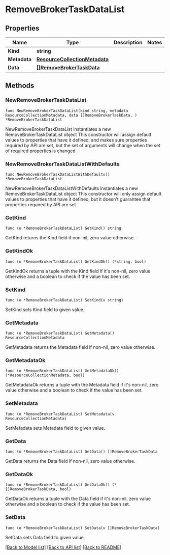 # RemoveBrokerTaskDataList

## Properties

Name | Type | Description | Notes
------------ | ------------- | ------------- | -------------
**Kind** | **string** |  | 
**Metadata** | [**ResourceCollectionMetadata**](ResourceCollectionMetadata.md) |  | 
**Data** | [**[]RemoveBrokerTaskData**](RemoveBrokerTaskData.md) |  | 

## Methods

### NewRemoveBrokerTaskDataList

`func NewRemoveBrokerTaskDataList(kind string, metadata ResourceCollectionMetadata, data []RemoveBrokerTaskData, ) *RemoveBrokerTaskDataList`

NewRemoveBrokerTaskDataList instantiates a new RemoveBrokerTaskDataList object
This constructor will assign default values to properties that have it defined,
and makes sure properties required by API are set, but the set of arguments
will change when the set of required properties is changed

### NewRemoveBrokerTaskDataListWithDefaults

`func NewRemoveBrokerTaskDataListWithDefaults() *RemoveBrokerTaskDataList`

NewRemoveBrokerTaskDataListWithDefaults instantiates a new RemoveBrokerTaskDataList object
This constructor will only assign default values to properties that have it defined,
but it doesn't guarantee that properties required by API are set

### GetKind

`func (o *RemoveBrokerTaskDataList) GetKind() string`

GetKind returns the Kind field if non-nil, zero value otherwise.

### GetKindOk

`func (o *RemoveBrokerTaskDataList) GetKindOk() (*string, bool)`

GetKindOk returns a tuple with the Kind field if it's non-nil, zero value otherwise
and a boolean to check if the value has been set.

### SetKind

`func (o *RemoveBrokerTaskDataList) SetKind(v string)`

SetKind sets Kind field to given value.


### GetMetadata

`func (o *RemoveBrokerTaskDataList) GetMetadata() ResourceCollectionMetadata`

GetMetadata returns the Metadata field if non-nil, zero value otherwise.

### GetMetadataOk

`func (o *RemoveBrokerTaskDataList) GetMetadataOk() (*ResourceCollectionMetadata, bool)`

GetMetadataOk returns a tuple with the Metadata field if it's non-nil, zero value otherwise
and a boolean to check if the value has been set.

### SetMetadata

`func (o *RemoveBrokerTaskDataList) SetMetadata(v ResourceCollectionMetadata)`

SetMetadata sets Metadata field to given value.


### GetData

`func (o *RemoveBrokerTaskDataList) GetData() []RemoveBrokerTaskData`

GetData returns the Data field if non-nil, zero value otherwise.

### GetDataOk

`func (o *RemoveBrokerTaskDataList) GetDataOk() (*[]RemoveBrokerTaskData, bool)`

GetDataOk returns a tuple with the Data field if it's non-nil, zero value otherwise
and a boolean to check if the value has been set.

### SetData

`func (o *RemoveBrokerTaskDataList) SetData(v []RemoveBrokerTaskData)`

SetData sets Data field to given value.



[[Back to Model list]](../README.md#documentation-for-models) [[Back to API list]](../README.md#documentation-for-api-endpoints) [[Back to README]](../README.md)


